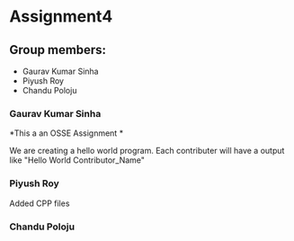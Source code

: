 # Assignment4

## Group members:
* Gaurav Kumar Sinha
* Piyush Roy
* Chandu Poloju

### Gaurav Kumar Sinha
*This a an OSSE Assignment *

We are creating a hello world program.
Each contributer will have a output like  "Hello World Contributor_Name"

### Piyush Roy
Added CPP files

### Chandu Poloju
